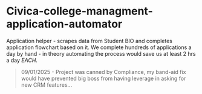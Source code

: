 # Civica-college-managment-application-automator

Application helper - scrapes data from Student BIO and completes application flowchart based on it. We complete hundreds of applications a day by hand - in theory automating the process would save us at least 2 hrs a day *EACH*. 

> 09/01/2025 - Project was canned by Compliance, my band-aid fix would have prevented big boss from having leverage in asking for new CRM features...


